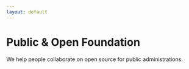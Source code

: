 ```yaml
---
layout: default
---
```


# Public & Open Foundation

We help people collaborate on open source for public administrations.

